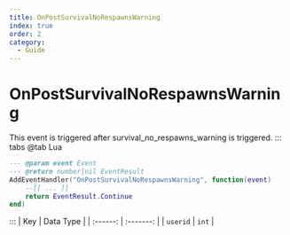 ```yaml
---
title: OnPostSurvivalNoRespawnsWarning
index: true
order: 2
category:
  - Guide
---
```


# OnPostSurvivalNoRespawnsWarning
This event is triggered after survival_no_respawns_warning is triggered.
::: tabs
@tab Lua
```lua
--- @param event Event
--- @return number|nil EventResult
AddEventHandler("OnPostSurvivalNoRespawnsWarning", function(event)
    --[[ ... ]]
    return EventResult.Continue
end)
```

:::
|    Key   | Data Type |
| :------: | :-------: |
| `userid` |   `int`   |